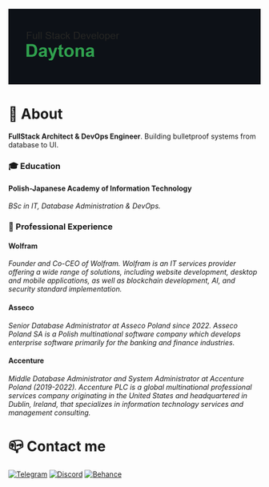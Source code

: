 ![Header Image](header.png)

# 📗 About
**FullStack Architect & DevOps Engineer**. Building bulletproof systems from database to UI.  

### 🎓 Education
#### Polish-Japanese Academy of Information Technology
*BSc in IT, Database Administration & DevOps.*

### 💼 Professional Experience
#### Wolfram 
*Founder and Co-CEO of Wolfram. Wolfram is an IT services provider offering a wide range of solutions, including website development, desktop and mobile applications, as well as blockchain development, AI, and security standard implementation.*

#### Asseco 
*Senior Database Administrator at Asseco Poland since 2022. Asseco Poland SA is a Polish multinational software company which develops enterprise software primarily for the banking and finance industries.*

#### Accenture
*Middle Database Administrator and System Administrator at Accenture Poland (2019-2022). Accenture PLC is a global multinational professional services company originating in the United States and headquartered in Dublin, Ireland, that specializes in information technology services and management consulting.*

# 📪 Contact me
[![Telegram](https://img.shields.io/badge/Telegram-2CA5E0?style=for-the-badge&logo=telegram&logoColor=white)](https://t.me/apolanski13)
[![Discord](https://img.shields.io/badge/Discord-5865F2?style=for-the-badge&logo=discord&logoColor=white)](https://discord.com/users/590658853884919868)
[![Behance](https://img.shields.io/badge/Behance-0054F7?style=for-the-badge&logo=behance&logoColor=white)](https://www.behance.net/aleksybiskwitow)
